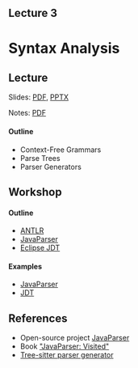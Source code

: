 Lecture 3
---
# Syntax Analysis

## Lecture

Slides: [PDF](slides_03.pdf), [PPTX](slides_03.pptx)

Notes: [PDF](nodes_03.pdf)

#### Outline

* Context-Free Grammars
* Parse Trees
* Parser Generators

## Workshop

#### Outline

* [ANTLR](https://www.antlr.org/)
* [JavaParser](https://javaparser.org/)
* [Eclipse JDT](https://www.eclipse.org/jdt)

#### Examples

* [JavaParser](
  https://github.com/andrewt0301/static-analysis-course/tree/main/docs/lectures/03/examples/javaparser)
* [JDT](
  https://github.com/andrewt0301/static-analysis-course/tree/main/docs/lectures/03/examples/jdt)

## References

* Open-source project [JavaParser](https://javaparser.org/)
* Book ["JavaParser: Visited"](http://leanpub.com/javaparservisited)
* [Tree-sitter parser generator](https://tree-sitter.github.io/tree-sitter/)
